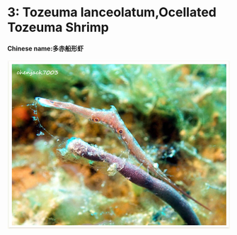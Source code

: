 # 3: Tozeuma lanceolatum,Ocellated Tozeuma Shrimp

#### Chinese name:多赤船形虾

![](../../.gitbook/assets/ocellated-tozeuma-shrimp.jpg)

